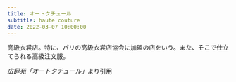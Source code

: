```yaml
---
title: オートクチュール
subtitle: haute couture
date: 2022-03-07 10:00:00
---
```


高級衣裳店。特に、パリの高級衣裳店協会に加盟の店をいう。また、そこで仕立てられる高級注文服。

<cite>広辞苑「オートクチュール」</cite>より引用